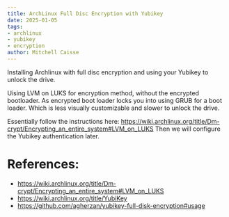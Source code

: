 ```yaml
---
title: ArchLinux Full Disc Encryption with Yubikey
date: 2025-01-05
tags:
- archlinux
- yubikey
- encryption
author: Mitchell Caisse
---
```


Installing Archlinux with full disc encryption and using your Yubikey to unlock the drive.

Uising LVM on LUKS for encryption method, without the encrypted bootloader. As encrypted
boot loader locks you into using GRUB for a boot loader. Which is less visually customizable
and slower to unlock the drive.

Essentially follow the instructions here: https://wiki.archlinux.org/title/Dm-crypt/Encrypting_an_entire_system#LVM_on_LUKS
Then we will configure the Yubikey authentication later.

# References:
* https://wiki.archlinux.org/title/Dm-crypt/Encrypting_an_entire_system#LVM_on_LUKS
* https://wiki.archlinux.org/title/YubiKey
* https://github.com/agherzan/yubikey-full-disk-encryption#usage